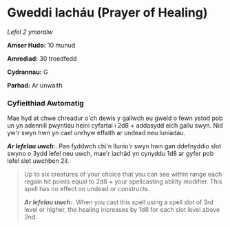 # Gweddi Iacháu (Prayer of Healing)

*Lefel 2 ymoralw*

**Amser Hudo:** 10 munud

**Amrediad:** 30 troedfedd

**Cydrannau:** G

**Parhad:** Ar unwaith

### Cyfieithiad Awtomatig

Mae hyd at chwe chreadur o'ch dewis y gallwch eu gweld o fewn ystod pob un yn adennill pwyntiau heini cyfartal i 2d8 + addasydd eich gallu swyn. Nid yw'r swyn hwn yn cael unrhyw effaith ar undead neu luniadau.

***Ar lefelau uwch:***. Pan fyddwch chi'n llunio'r swyn hwn gan ddefnyddio slot swyno o 3ydd lefel neu uwch, mae'r iachâd yn cynyddu 1d8 ar gyfer pob lefel slot uwchben 2il.

>  Up to six creatures of your choice that you can see within range each regain hit points equal to 2d8 + your spellcasting ability modifier. This spell has no effect on undead or constructs.
>  
>  ***Ar lefelau uwch:***. When you cast this spell using a spell slot of 3rd level or higher, the healing increases by 1d8 for each slot level above 2nd.